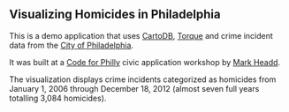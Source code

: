 ## Visualizing Homicides in Philadelphia

This is a demo application that uses [CartoDB](http://cartodb.com/), [Torque](https://github.com/CartoDB/torque) and crime incident data from the [City of Philadelphia](http://opendataphilly.org/opendata/resource/215/philadelphia-police-part-one-crime-incidents/).

It was built at a [Code for Philly](http://codeforphilly.org/) civic application workshop by [Mark Headd](http://twitter.com/mheadd).

The visualization displays crime incidents categorized as homicides from January 1, 2006 through December 18, 2012 (almost seven full years totalling 3,084 homicides).
